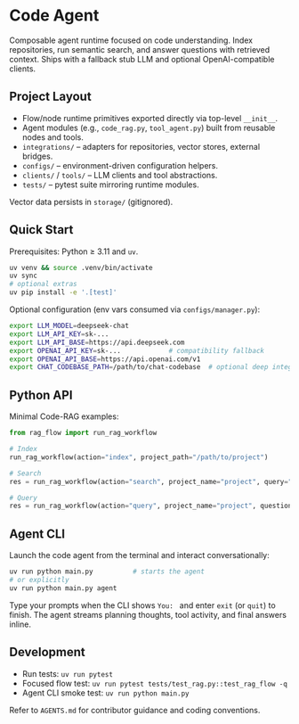 # Code Agent

Composable agent runtime focused on code understanding. Index repositories, run semantic search, and answer questions with retrieved context. Ships with a fallback stub LLM and optional OpenAI-compatible clients.

## Project Layout

- Flow/node runtime primitives exported directly via top-level `__init__`.
- Agent modules (e.g., `code_rag.py`, `tool_agent.py`) built from reusable nodes and tools.
- `integrations/` – adapters for repositories, vector stores, external bridges.
- `configs/` – environment-driven configuration helpers.
- `clients/` / `tools/` – LLM clients and tool abstractions.
- `tests/` – pytest suite mirroring runtime modules.

Vector data persists in `storage/` (gitignored).

## Quick Start

Prerequisites: Python ≥ 3.11 and `uv`.

```bash
uv venv && source .venv/bin/activate
uv sync
# optional extras
uv pip install -e '.[test]'
```

Optional configuration (env vars consumed via `configs/manager.py`):

```bash
export LLM_MODEL=deepseek-chat
export LLM_API_KEY=sk-...
export LLM_API_BASE=https://api.deepseek.com
export OPENAI_API_KEY=sk-...            # compatibility fallback
export OPENAI_API_BASE=https://api.openai.com/v1
export CHAT_CODEBASE_PATH=/path/to/chat-codebase  # optional deep integration
```

## Python API

Minimal Code-RAG examples:

```python
from rag_flow import run_rag_workflow

# Index
run_rag_workflow(action="index", project_path="/path/to/project")

# Search
res = run_rag_workflow(action="search", project_name="project", query="function definition", limit=5)

# Query
res = run_rag_workflow(action="query", project_name="project", question="How does it work?", limit=5)
```

## Agent CLI

Launch the code agent from the terminal and interact conversationally:

```bash
uv run python main.py          # starts the agent
# or explicitly
uv run python main.py agent
```

Type your prompts when the CLI shows `You: ` and enter `exit` (or `quit`) to finish. The agent streams planning thoughts, tool activity, and final answers inline.

## Development

- Run tests: `uv run pytest`
- Focused flow test: `uv run pytest tests/test_rag.py::test_rag_flow -q`
- Agent CLI smoke test: `uv run python main.py`

Refer to `AGENTS.md` for contributor guidance and coding conventions.
